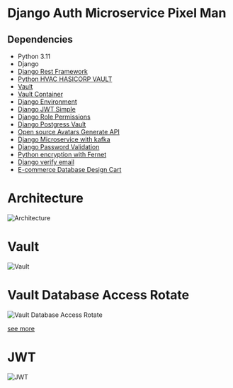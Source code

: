 # Django Auth Microservice Pixel Man

## Dependencies

- Python 3.11
- Django
- [Django Rest Framework](https://www.django-rest-framework.org/)
- [Python HVAC HASICORP VAULT](https://hvac.readthedocs.io/en/stable/overview.html)
- [Vault](https://www.vaultproject.io/)
- [Vault Container](https://hub.docker.com/_/vault/)
- [Django Environment](https://django-environ.readthedocs.io/en/latest/)
- [Django JWT Simple](https://django-rest-framework-simplejwt.readthedocs.io/en/latest/index.html)
- [Django Role Permissions](https://django-role-permissions.readthedocs.io/en/stable/index.html)
- [Django Postgress Vault](https://github.com/jciskey/django_postgres_vault)
- [Open source Avatars Generate API](https://avatars.oxro.io/)
- [Django Microservice with kafka](https://medium.com/@mansha99/microservices-using-django-and-kafka-3776e8592ef3)
- [Django Password Validation](https://github.com/fizista/django-password-validators)
- [Python encryption with Fernet](https://cryptography.io/en/latest/)
- [Django verify email](https://www.rockandnull.com/django-email-verification/)
- [E-commerce Database Design Cart](https://fabric.inc/blog/commerce/shopping-cart-database-design)

# Architecture

![Architecture](https://cdn.discordapp.com/attachments/848122649593905184/1191138646535962735/Auth_Ser_2.png?ex=65a4594f&is=6591e44f&hm=e2659b51c2ae4fd032e048735f16586a45eecc3f067f179a21c61490e3492a67&)

# Vault

![Vault](https://developer.hashicorp.com/_next/image?url=https%3A%2F%2Fcontent.hashicorp.com%2Fapi%2Fassets%3Fproduct%3Dtutorials%26version%3Dmain%26asset%3Dpublic%252Fimg%252Fvault%252Fvault-triangle.png%26width%3D1641%26height%3D973&w=1920&q=75)

# Vault Database Access Rotate

![Vault Database Access Rotate](https://developer.hashicorp.com/_next/image?url=https%3A%2F%2Fcontent.hashicorp.com%2Fapi%2Fassets%3Fproduct%3Dtutorials%26version%3Dmain%26asset%3Dpublic%252Fimg%252Fvault%252Fvault-db-rotate-1.png%26width%3D906%26height%3D387&w=1080&q=75)

[see more](https://developer.hashicorp.com/vault/tutorials/db-credentials/database-creds-rotation)

# JWT

![JWT](https://miro.medium.com/v2/resize:fit:720/format:webp/1*4gZxxTlsPMNSxHD7UCbtqA.jpeg)
